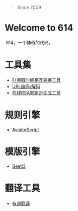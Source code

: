 > Since 2009

# Welcome to 614
  614，一个神奇的代码。

# 工具集
- <a href="https://www.beijing-time.org/shijianchuo/" target="_blank">时间戳时间相互转换工具</a>
- <a href="https://tool.chinaz.com/tools/urlencode.aspx" target="_blank">URL编码/解码</a>
- <a href="https://uutool.cn/rsa-generate/" target="_blank">在线RSA密钥对生成工具</a>

# 规则引擎
- <a href="https://www.yuque.com/boyan-avfmj/aviatorscript" target="_blank">AviatorScript</a>

# 模版引擎
- <a href="https://www.kancloud.cn/xiandafu/beetl3_guide/1992542" target="_blank">Beetl3</a>

# 翻译工具
- <a href="https://fanyi.youdao.com/#/" target="_blank">有道翻译</a>



